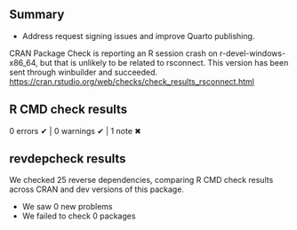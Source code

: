 ## Summary

* Address request signing issues and improve Quarto publishing.

CRAN Package Check is reporting an R session crash on r-devel-windows-x86_64,
but that is unlikely to be related to rsconnect. This version has been sent
through winbuilder and succeeded.
https://cran.rstudio.org/web/checks/check_results_rsconnect.html

## R CMD check results

0 errors ✔ | 0 warnings ✔ | 1 note ✖

## revdepcheck results

We checked 25 reverse dependencies, comparing R CMD check results across CRAN and dev versions of this package.

 * We saw 0 new problems
 * We failed to check 0 packages

